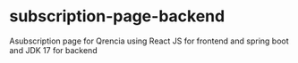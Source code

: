 # subscription-page-backend
Asubscription page for Qrencia using React JS for frontend and spring  boot and JDK 17 for backend
